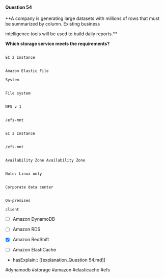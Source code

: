 #### Question  54


**A company is generating large datasets with millions of rows that must be summarized by column. Existing business

intelligence tools will be used to build daily reports.**


**Which storage service meets the requirements?**


```

EC 2 Instance

```


```

Amazon Elastic File

System

```


```

File system

```


```

NFS v 1

```


```

/efs-mnt

```


```

EC 2 Instance

```


```

/efs-mnt

```


```

Availability Zone Availability Zone

```


```

Note: Linux only

```


```

Corporate data center

```


```

On-premises

client

```


- [ ] Amazon DynamoDB


- [ ] Amazon RDS


- [x] Amazon RedShift


- [ ] Amazon ElastiCache



- hasExplain:: [[explanation_Question  54.md]]

#dynamodb #storage #amazon #elasticache #efs 